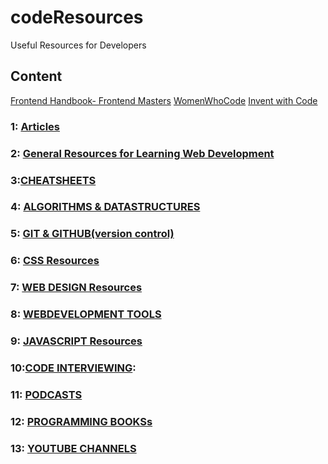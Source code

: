 # codeResources
Useful Resources for Developers

## Content
[Frontend Handbook- Frontend Masters](https://frontendmasters.com/books/front-end-handbook/2019/)
[WomenWhoCode](https://www.womenwhocode.com/resources)
[Invent with Code](https://www.inventwithcode.com/resources/)

### 1: [**Articles**](DevelopmentArticles.md)
### 2: [**General Resources for Learning Web Development**](generalResources.md)
### 3:[**CHEATSHEETS**](cheatSheets.md)
### 4: [**ALGORITHMS & DATASTRUCTURES**](AlgorithmsDataStructures.md)
### 5: [**GIT & GITHUB(version control)**](Using_Git_and_GitHub.md) 
### 6: [**CSS Resources**](CSSResources.md)
### 7: [**WEB DESIGN Resources**](WebDesignResources.md)
### 8: [**WEBDEVELOPMENT TOOLS**](WebDevTools.md)
### 9: [**JAVASCRIPT Resources**](JavaScript.md)
### 10:[**CODE INTERVIEWING**](HowtoInterviewforCodeJobs.md): 
### 11: [**PODCASTS**](Podcasts.md)
### 12: [**PROGRAMMING BOOKSs**](Programming_Books.md) 
### 13: [**YOUTUBE CHANNELS**](YouTubeChannels.md)




